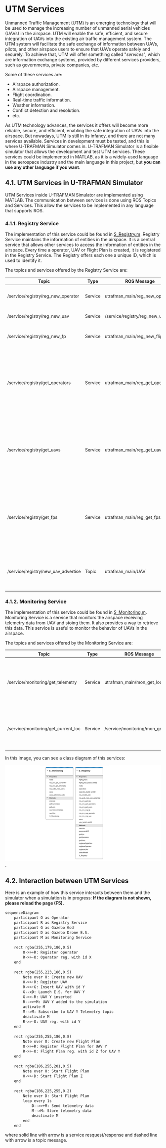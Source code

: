 # UTM Services
Unmanned Traffic Management (UTM) is an emerging technology that will be used to manage the increasing number of unmanned aerial vehicles (UAVs) in the airspace. UTM will enable the safe, efficient, and secure integration of UAVs into the existing air traffic management system. The UTM system will facilitate the safe exchange of information between UAVs, pilots, and other airspace users to ensure that UAVs operate safely and securely. To achieve that, UTM will offer something called "_services_", which are information exchange systems, provided by different services providers, such as governments, private companies, etc. 

Some of these services are:
- Airspace authorization.
- Airspace management.
- Flight coordination.
- Real-time traffic information.
- Weather information.
- Conflict detection and resolution.
- etc.

As UTM technology advances, the services it offers will become more reliable, secure, and efficient, enabling the safe integration of UAVs into the airspace. But nowadays, UTM is still in its infancy, and there are not many services available. Services in development must be tested, and this is where U-TRAFMAN Simulator comes in. U-TRAFMAN Simulator is a flexible simulator that allows the development and test UTM services. These services could be implemented in MATLAB, as it is a widely-used language in the aerospace industry and the main language in this project, but **you can use any other language if you want**.

<!-- In this 1.0 version, U-TRAFMAN does not offers any UTM service. It just offer a way to implement them. However, in the next versions, some UTM services will be implemented.  -->

## 4.1. UTM Services in U-TRAFMAN Simulator
UTM Services inside U-TRAFMAN Simulator are implemented using MATLAB. The communication between services is done using ROS Topics and Services. This allow the services to be implemented in any language that supports ROS.

### 4.1.1. Registry Service
The implementation of this service could be found in [S_Registry.m](https://github.com/I3A-NavSys/utrafman_sim/blob/main/src/matlab/classes/S_Registry.m) .Registry Service maintains the information of entities in the airspace. It is a central service that allows other services to access the information of entities in the airspace. Every time a operator, UAV or Flight Plan is created, it is registered in the Registry Service. The Registry offers each one a unique ID, which is used to identify it.

The topics and services offered by the Registry Service are:

<table>
    <thead>
        <tr>
            <th>Topic</th>
            <th>Type</th>
            <th>ROS Message</th>
            <th>Description</th>
        </tr>
    </thead>
    <tr>
        <td>/service/registry/reg_new_operator</td>
        <td>Service</td>
        <td>utrafman_main/reg_new_operator</td>
        <td>Used to register a new operator</td>
    </tr>
    <tr>
        <td>/service/registry/reg_new_uav</td>
        <td>Service</td>
        <td>/service/registry/reg_new_uav</td>
        <td>Used to register a new UAV</td>
    </tr>
    <tr>
        <td>/service/registry/reg_new_fp</td>
        <td>Service</td>
        <td>utrafman_main/reg_new_flightplan</td>
        <td>Used to register a new FlightPlan</td>
    </tr>
    <tr>
        <td>/service/registry/get_operators</td>
        <td>Service</td>
        <td>utrafman_main/reg_get_operators</td>
        <td>Used to get a list of operators. If a operatorId is specified, the requested only retrieve information about this operator</td>
    </tr>
    <tr>
        <td>/service/registry/get_uavs</td>
        <td>Service</td>
        <td>utrafman_main/reg_get_uavs</td>
        <td>Used to get a list of UAVs. If a uavId is specified, the requested only retrieve information about this UAV</td>
    </tr>
    <tr>
        <td>/service/registry/get_fps</td>
        <td>Service</td>
        <td>utrafman_main/reg_get_fps</td>
        <td>Used to get a list of Flight Plans. If a fpId is specified, the requested only retrieve information about this Flight Plan</td>
    </tr>
    <tr>
        <td>/service/registry/new_uav_advertise</td>
        <td>Topic</td>
        <td>utrafman_main/UAV</td>
        <td>A new message is published when a new UAV is sign u p in the registry</td>
    </tr>
</table>

### 4.1.2. Monitoring Service
The implementation of this service could be found in [S_Monitoring.m](https://github.com/I3A-NavSys/utrafman_sim/blob/main/src/matlab/classes/S_Monitoring.m). Monitoring Service is a service that monitors the airspace receiving telemetry data from UAV and stoing them. It also provides a way to retrieve this data. This service is useful to monitor the behavior of UAVs in the airspace.

The topics and services offered by the Monitoring Service are:
<table>
    <thead>
        <tr>
            <th>Topic</th>
            <th>Type</th>
            <th>ROS Message</th>
            <th>Description</th>
        </tr>
    </thead>
    <tr>
        <td>/service/monitoring/get_telemetry</td>
        <td>Service</td>
        <td>utrafman_main/mon_get_locs</td>
        <td>Used to get the telemetry data of a UAV. A uavId is mandatory to be specified.</td>
    </tr>
    <tr>
        <td>/service/monitoring/get_current_loc</td>
        <td>Service</td>
        <td>/service/monitoring/mon_get_locs</td>
        <td>Used to get the current location of a UAV. An uavid is mandatory to be specified.</td>
    </tr>
</table>

In this image, you can see a class diagram of this services:

![Class diagram](./diagrams/services-diagram.png 'Services class diagram  ').

## 4.2. Interaction between UTM Services
Here is an example of how this service interacts between them and the simulator when a simulation is in progress:
**If the diagram is not shown, please reload the page (F5).**

```mermaid
sequenceDiagram
    participant O as Operator
    participant R as Registry Service
    participant G as Gazebo God
    participant D as Gazebo Drone E.S.
    participant M as Monitoring Service

    rect rgba(255,179,186,0.5)
        O->>+R: Register operator
        R->>-O: Operator reg. with id X
    end

    rect rgba(255,223,186,0.5)
        Note over O: Create new UAV
        O->>+R: Register UAV
        R->>+G: Insert UAV with id Y
        G--xD: Launch E.S. for UAV Y
        G->>-R: UAV Y inserted
        R-->>+M: UAV Y added to the simulation
        activate M
        M-->M: Subscribe to UAV Y Telemetry topic
        deactivate M
        R->>-O: UAV reg. with id Y
    end

    rect rgba(255,255,186,0.8)
        Note over O: Create new Flight Plan
        O->>+R: Register Flight Plan for UAV Y
        R->>-O: Flight Plan reg. with id Z for UAV Y
    end

    rect rgba(186,255,201,0.5)
        Note over O: Start Flight Plan
        O->>+D: Start Flight Plan Z
    end

    rect rgba(186,225,255,0.2)
        Note over D: Start Flight Plan
        loop every 1s
            D-->>+M: Send telemetry data
            M-->M: Store telemetry data
            deactivate M
        end
    end
```
where solid line with arrow is a service resquest/response and dashed line with arrow is a topic message.